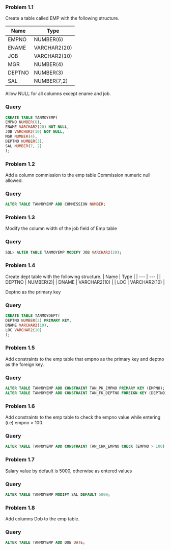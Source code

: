 ### Problem 1.1  
Create a table called EMP with the following structure.

| Name | Type |
| --- | --- |
| EMPNO |	NUMBER(6) |
| ENAME |	VARCHAR2(20) |
| JOB |	VARCHAR2(10) |
| MGR | NUMBER(4) |
| DEPTNO | NUMBER(3) |
| SAL | NUMBER(7,2) |

Allow NULL for all columns except ename and job.

### Query
```sql
CREATE TABLE TANMOYEMP(
EMPNO NUMBER(6),
ENAME VARCHAR2(20) NOT NULL,
JOB VARCHAR2(10) NOT NULL,
MGR NUMBER(4),
DEPTNO NUMBER(3),
SAL NUMBER(7, 2)
);
```

### Problem 1.2
Add a column commission to the emp table Commission numeric null allowed.

### Query
```sql
ALTER TABLE TANMOYEMP ADD COMMISSION NUMBER;
```

### Problem 1.3
Modify the column width of the job field of Emp table

### Query
```sql
SQL> ALTER TABLE TANMOYEMP MODIFY JOB VARCHAR2(20);
```

### Problem 1.4
Create dept table with the following structure.
| Name | Type |
| --- | --- |
| DEPTNO | NUMBER(2)|
| DNAME | VARCHAR2(10) |
| LOC | VARCHAR2(10) |

Deptno as the primary key

### Query
```sql
CREATE TABLE TANMOYDEPT(
DEPTNO NUMBER(2) PRIMARY KEY,
DNAME VARCHAR2(10),
LOC VARCHAR2(10)
);
```

### Problem 1.5
Add constraints to the emp table that empno as the primary key and deptno as the foreign key.

### Query
```sql
ALTER TABLE TANMOYEMP ADD CONSTRAINT TAN_PK_EMPNO PRIMARY KEY (EMPNO);
ALTER TABLE TANMOYEMP ADD CONSTRAINT TAN_FK_DEPTNO FOREIGN KEY (DEPTNO) REFERENCES DEPT (DEPTNO);
```

### Problem 1.6
Add constraints to the emp table to check the empno value while entering (i.e) empno > 100.

### Query
```sql
ALTER TABLE TANMOYEMP ADD CONSTRAINT TAN_CHK_EMPNO CHECK (EMPNO > 100);
```

### Problem 1.7
Salary value by default is 5000, otherwise as entered values

### Query
```sql
ALTER TABLE TANMOYEMP MODIFY SAL DEFAULT 5000;
```

### Problem 1.8
Add columns Dob to the emp table.

### Query
```sql
ALTER TABLE TANMOYEMP ADD DOB DATE;
```
